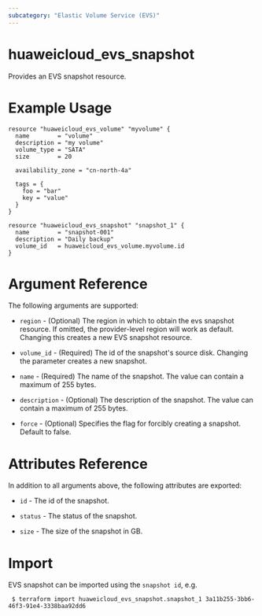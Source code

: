 ```yaml
---
subcategory: "Elastic Volume Service (EVS)"
---
```


# huaweicloud_evs_snapshot

Provides an EVS snapshot resource.
 
# Example Usage

```hcl
resource "huaweicloud_evs_volume" "myvolume" {
  name        = "volume"
  description = "my volume"
  volume_type = "SATA"
  size        = 20

  availability_zone = "cn-north-4a"

  tags = {
    foo = "bar"
    key = "value"
  }
}

resource "huaweicloud_evs_snapshot" "snapshot_1" {
  name        = "snapshot-001"
  description = "Daily backup"
  volume_id   = huaweicloud_evs_volume.myvolume.id
}
```

# Argument Reference

The following arguments are supported:

* `region` - (Optional) The region in which to obtain the evs snapshot resource. If omitted, the provider-level region will work as default. Changing this creates a new EVS snapshot resource.

* `volume_id` - (Required) The id of the snapshot's source disk. Changing the parameter creates a new snapshot.

* `name` - (Required) The name of the snapshot. The value can contain a maximum of 255 bytes.

* `description` - (Optional) The description of the snapshot. The value can contain a maximum of 255 bytes.

* `force` - (Optional) Specifies the flag for forcibly creating a snapshot. Default to false.

# Attributes Reference

In addition to all arguments above, the following attributes are exported:

* `id` - The id of the snapshot.

* `status` - The status of the snapshot.

* `size` - The size of the snapshot in GB.

 
# Import

EVS snapshot can be imported using the `snapshot id`, e.g.

```
 $ terraform import huaweicloud_evs_snapshot.snapshot_1 3a11b255-3bb6-46f3-91e4-3338baa92dd6
```
